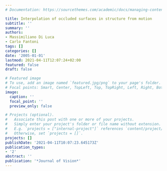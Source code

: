 ```yaml
---
# Documentation: https://sourcethemes.com/academic/docs/managing-content/

title: Interpolation of occluded surfaces in structure from motion
subtitle: ''
summary: ''
authors:
- Massimiliano Di Luca
- Carlo Fantoni
tags: []
categories: []
date: '2005-01-01'
lastmod: 2021-04-11T12:07:24+02:00
featured: false
draft: false

# Featured image
# To use, add an image named `featured.jpg/png` to your page's folder.
# Focal points: Smart, Center, TopLeft, Top, TopRight, Left, Right, BottomLeft, Bottom, BottomRight.
image:
  caption: ''
  focal_point: ''
  preview_only: false

# Projects (optional).
#   Associate this post with one or more of your projects.
#   Simply enter your project's folder or file name without extension.
#   E.g. `projects = ["internal-project"]` references `content/project/deep-learning/index.md`.
#   Otherwise, set `projects = []`.
projects: []
publishDate: '2021-04-11T10:07:23.645173Z'
publication_types:
- '2'
abstract: ''
publication: '*Journal of Vision*'
---
```

